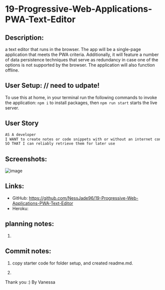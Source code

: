 # 19-Progressive-Web-Applications-PWA-Text-Editor

## Description:

a text editor that runs in the browser. The app will be a single-page application that meets the PWA criteria.
Additionally, it will feature a number of data persistence techniques that serve as redundancy in case one of the options is not supported by the browser.
The application will also function offline.

## User Setup: // need to udpate!

To use this at home, in your terminal run the following commands to invoke the application:
`npm i` to install packages,
then `npm run start` starts the live server.

## User Story

```md
AS A developer
I WANT to create notes or code snippets with or without an internet connection
SO THAT I can reliably retrieve them for later use
```

## Screenshots:

![image](./assets/images/)

## Links:

- GitHub: https://github.com/NessJade96/19-Progressive-Web-Applications-PWA-Text-Editor
- Heroku:

## planning notes:

1.

## Commit notes:

1. copy starter code for folder setup, and created readme.md.

2.

Thank you :)
By Vanessa
